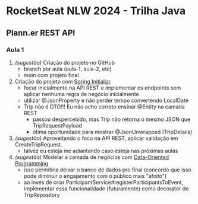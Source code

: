 # RocketSeat NLW 2024 - Trilha Java
## Plann.er REST API

### Aula 1
1. _(sugestão)_ Criação do projeto no GitHub
    - branch por aula (aula-1, aula-2, etc) 
    - _main_ com projeto final
2. Criação do projeto com [Spring Initializr](https://start.spring.io/)
    - focar inicialmente na API REST e implementar os endpoints sem aplicar nenhuma regra de negócio inicialmente
    - utilizar @JsonProperty e não perder tempo convertendo LocalDate  
    - Trip não é DTO!!! Eu não acho correto ensinar @Entity na camada REST
        - passou despercebido, mas Trip não retorna o mesmo JSON que TripRequestPayload
        - ótima oportunidade para mostrar @JsonUnwrapped (TripDetails)
3. _(sugestão)_ Aproveitando o foco na API REST, aplicar validação em CreateTripRequest.
    - talvez eu esteja me adiantando caso esteja nas próximas aulas
4. _(sugestão)_ Modelar a camada de negócios com [Data-Oriented Programming](https://www.youtube.com/watch?v=zn4neparqUQ)
   - isso permitiria deixar o banco de dados pro final (concordo que isso pode diminuir o engajamento com o público mais "afoito")
   - ao invés de criar ParticipantService#registerParticipantsToEvent, implementar essa funcionalidade (futuramente) como decorator de TripRepository 